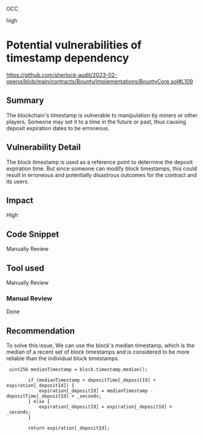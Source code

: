 OCC

high

# Potential vulnerabilities of timestamp dependency

https://github.com/sherlock-audit/2023-02-openq/blob/main/contracts/Bounty/Implementations/BountyCore.sol#L109

## Summary 
The blockchain's timestamp is vulnerable to manipulation by miners or other players, Someone may set it to a time in the future or past, thus causing deposit expiration dates to be erroneous.

## Vulnerability Detail
The block timestamp is used as a reference point to determine the deposit expiration time. But since someone can modify block timestamps, this could result in erroneous and potentially disastrous outcomes for the contract and its users.

## Impact
High

## Code Snippet
Manually Review

## Tool used
Manually Review

### Manual Review
Done

## Recommendation
To solve this issue, We can use the block's median timestamp, which is the median of a recent set of block timestamps and is considered to be more reliable than the individual block timestamps. 

```solidity
 uint256 medianTimestamp = block.timestamp.median();

        if (medianTimestamp > depositTime[_depositId] + expiration[_depositId]) {
            expiration[_depositId] = medianTimestamp - depositTime[_depositId] + _seconds;
        } else {
            expiration[_depositId] = expiration[_depositId] + _seconds;
        }

        return expiration[_depositId];
```



